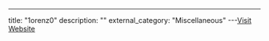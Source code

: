 ---
title: "1orenz0"
description: ""
external_category: "Miscellaneous"
---[Visit Website](https://github.com/1orenz0)

